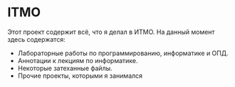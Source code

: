 # ITMO
Этот проект содержит всё, что я делал в ИТМО.
На данный момент здесь содержатся:
- Лабораторные работы по программированию, информатике и ОПД.
- Аннотации к лекциям по информатике.
- Некоторые затеханные файлы.
- Прочие проекты, которыми я занимался
